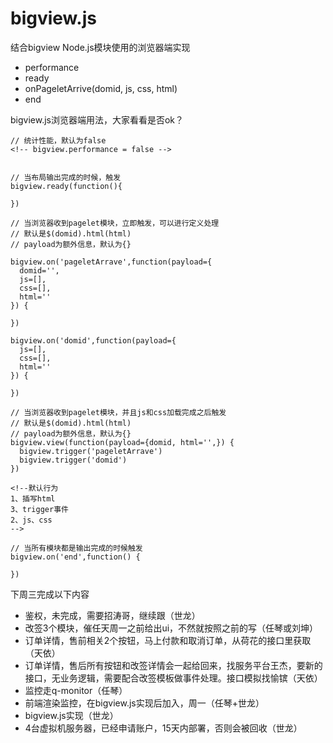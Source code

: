 # bigview.js

结合bigview Node.js模块使用的浏览器端实现


- performance
- ready
- onPageletArrive(domid, js, css, html)
- end


bigview.js浏览器端用法，大家看看是否ok？

```
// 统计性能，默认为false
<!-- bigview.performance = false -->


// 当布局输出完成的时候，触发
bigview.ready(function(){

})

// 当浏览器收到pagelet模块，立即触发，可以进行定义处理
// 默认是$(domid).html(html)
// payload为额外信息，默认为{}

bigview.on('pageletArrave',function(payload={
  domid='',
  js=[], 
  css=[], 
  html=''
}) {

})

bigview.on('domid',function(payload={
  js=[], 
  css=[], 
  html=''
}) {

})

// 当浏览器收到pagelet模块，并且js和css加载完成之后触发
// 默认是$(domid).html(html)
// payload为额外信息，默认为{}
bigview.view(function(payload={domid, html='',}) {
  bigview.trigger('pageletArrave')
  bigview.trigger('domid')
})

<!--默认行为
1、插写html 
3、trigger事件
2、js、css
-->

// 当所有模块都是输出完成的时候触发
bigview.on('end',function() {

})

```

<script>
  bigview.pageletArrive(domid, payload={})
</script>

下周三完成以下内容

- 鉴权，未完成，需要招涛哥，继续跟（世龙）
- 改签3个模块，催任天周一之前给出ui，不然就按照之前的写（任琴或刘坤）
- 订单详情，售前相关2个按钮，马上付款和取消订单，从荷花的接口里获取（天依）
- 订单详情，售后所有按钮和改签详情会一起给回来，找服务平台王杰，要新的接口，无业务逻辑，需要配合改签模板做事件处理。接口模拟找愉镔（天依）
- 监控走q-monitor（任琴）
- 前端渲染监控，在bigview.js实现后加入，周一（任琴+世龙）
- bigview.js实现（世龙）
- 4台虚拟机服务器，已经申请账户，15天内部署，否则会被回收（世龙）

